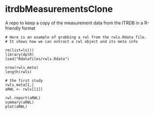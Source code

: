 # itrdbMeasurementsClone
A repo to keep a copy of the measurement data from the ITRDB in a R-friendly format

```
# Here is an example of grabbing a rwl from the rwls.Rdata file. 
# It shows how we can extract a rwl object and its meta info

rm(list=ls())
library(dplR)
load("Rdatafiles/rwls.Rdata")

nrow(rwls_meta)
length(rwls)

# the first study
rwls_meta[1,]
aRWL <- rwls[[1]]

rwl.report(aRWL)
summary(aRWL)
plot(aRWL)

```
